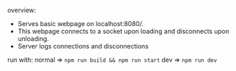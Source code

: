 overview:

* Serves basic webpage on localhost:8080/.
* This webpage connects to a socket upon loading and disconnects upon unloading.
* Server logs connections and disconnections

run with:
normal => `npm run build && npm run start`
dev => `npm run dev`
